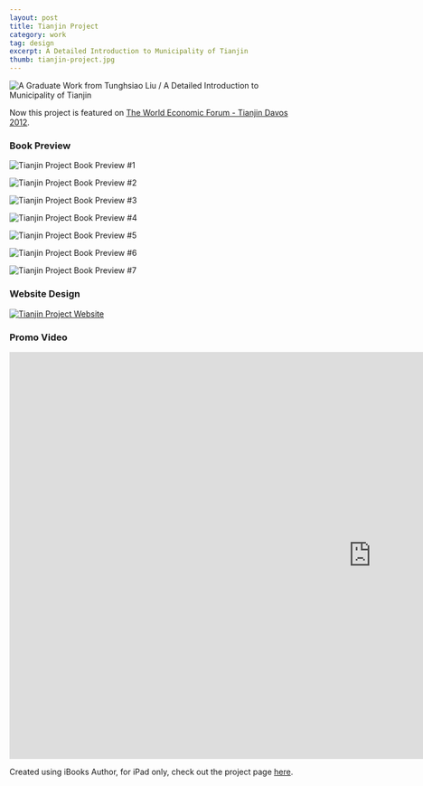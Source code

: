 ```yaml
---
layout: post
title: Tianjin Project
category: work
tag: design
excerpt: A Detailed Introduction to Municipality of Tianjin
thumb: tianjin-project.jpg
---
```


<div class=txt>
<p><img src="{{ site.file }}/tianjin-project.png" alt="A Graduate Work from Tunghsiao Liu / A Detailed Introduction to Municipality of Tianjin"></p>

<p class=note>Now this project is featured on <a href="/work/tianjin-project-wef/">The World Economic Forum - Tianjin Davos 2012</a>.</p>
</div>

<div class=txt>
  <h3>Book Preview</h3>
</div>
<p><img src="{{ site.file }}/tianjin-project-preview-01.jpg" alt="Tianjin Project Book Preview #1"></p>
<p><img src="{{ site.file }}/tianjin-project-preview-02.jpg" alt="Tianjin Project Book Preview #2"></p>
<p><img src="{{ site.file }}/tianjin-project-preview-03.jpg" alt="Tianjin Project Book Preview #3"></p>
<p><img src="{{ site.file }}/tianjin-project-preview-04.jpg" alt="Tianjin Project Book Preview #4"></p>
<p><img src="{{ site.file }}/tianjin-project-preview-05.jpg" alt="Tianjin Project Book Preview #5"></p>
<p><img src="{{ site.file }}/tianjin-project-preview-06.jpg" alt="Tianjin Project Book Preview #6"></p>
<p><img src="{{ site.file }}/tianjin-project-preview-07.jpg" alt="Tianjin Project Book Preview #7"></p>

<div class=txt>
  <h3>Website Design</h3>
</div>
<p class=browser><a href="/lab/tianjin/"><img src="{{ site.file }}/tianjin-project-site.jpg" alt="Tianjin Project Website"></a></p>

<div class=txt>
  <h3>Promo Video</h3>
</div>
<iframe width="1280" height="720" src="http://www.youtube.com/embed/dk2Fg8WJ3-o?rel=0" frameborder="0" allowfullscreen></iframe>

<div class=txt>
<p>Created using iBooks Author, for iPad only, check out the project page <a href="/lab/tianjin/">here</a>.</p>
</div>

<script src="http://ajax.googleapis.com/ajax/libs/jquery/1.6.1/jquery.min.js"></script>
<script>
// By Chris Coyier & tweaked by Mathias Bynens
$(function() {
  var $allVideos = $("iframe[src*='//www.youtube.com/embed']"),
      $fluidEl = $("body");
  $allVideos.each(function() {
    $(this)
      .data('aspectRatio', this.height / this.width)
      .removeAttr('height')
      .removeAttr('width');
  });

  $(window).resize(function() {
    var newWidth = $fluidEl.width();
    $allVideos.each(function() {
      var $el = $(this);
      $el
        .width(newWidth)
        .height(newWidth * $el.data('aspectRatio'));
    });
  }).resize();
});
</script>